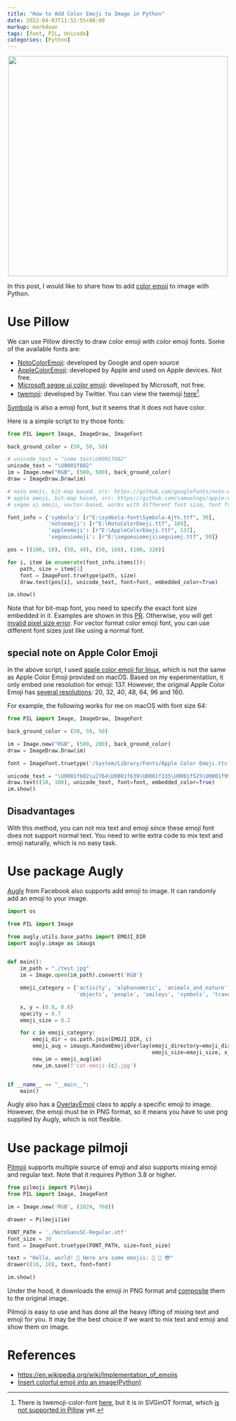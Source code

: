 ```yaml
---
title: "How to Add Color Emoji to Image in Python"
date: 2022-04-03T11:52:55+08:00
markup: markdown
tags: [font, PIL, Unicode]
categories: [Python]
---
```


<p align="center">
<img src="https://blog-resource-1257868508.file.myqcloud.com/202204031210116.png" width="500">
</p>

In this post, I would like to share how to add [color emoji](https://en.wikipedia.org/wiki/Emoji) to image with Python.

<!--more-->

# Use Pillow

We can use Pillow directly to draw color emoji with color emoji fonts. Some of the available fonts are:

+ [NotoColorEmoji](https://github.com/googlefonts/noto-emoji): developed by Google and open source
+ [AppleColorEmoji](https://en.wikipedia.org/wiki/Apple_Color_Emoji): developed by Apple and used on Apple devices. Not free.
+ [Microsoft segoe ui color emoji](https://docs.microsoft.com/en-us/typography/font-list/segoe-ui-emoji): developed by Microsoft, not free.
+ [twemoji](https://github.com/twitter/twemoji): developed by Twitter. You can view the twemoji [here](https://twemoji-cheatsheet.vercel.app/)[^1].

[Symbola](https://aur.archlinux.org/packages/ttf-symbola) is also a emoji font, but it seems that it does not have color.

Here is a simple script to try those fonts:

```python
from PIL import Image, ImageDraw, ImageFont

back_ground_color = (50, 50, 50)

# unicode_text = "some test\U0001f602"
unicode_text = "\U0001f602"
im = Image.new("RGB", (500, 500), back_ground_color)
draw = ImageDraw.Draw(im)

# noto emoji, bit-map based, src: https://github.com/googlefonts/noto-emoji/blob/main/fonts/NotoColorEmoji.ttf
# apple emoji, bit-map based, src: https://github.com/samuelngs/apple-emoji-linux/releases
# segoe ui emoji, vector-based, works with different font size, font from here: https://fontsdata.com/132714/segoeuiemoji.htm (for test only)

font_info = {'symbola': [r"E:\symbola-font\Symbola-AjYx.ttf", 30],
             'notoemoji': [r"E:\NotoColorEmoji.ttf", 109],
             'appleemoji': [r"E:\AppleColorEmoji.ttf", 137],
             'segoeuiemoji': [r"E:\segoeuiemoji\seguiemj.ttf", 50]}

pos = [(100, 10), (50, 40), (50, 160), (100, 320)]

for i, item in enumerate(font_info.items()):
    path, size = item[1]
    font = ImageFont.truetype(path, size)
    draw.text(pos[i], unicode_text, font=font, embedded_color=True)

im.show()
```

Note that for bit-map font, you need to specify the exact font size embedded in it.
Examples are shown in this [PR](https://github.com/python-pillow/Pillow/pull/4955).
Otherwise, you will get [invalid pixel size error](https://github.com/python-pillow/Pillow/issues/6166).
For vector format color emoji font, you can use different font sizes just like using a normal font.

## special note on Apple Color Emoji

In the above script, I used [apple color emoji for linux](https://github.com/samuelngs/apple-emoji-linux), which is not the same as Apple Color Emoji provided on macOS.
Based on my experimentation, it only embed one resolution for emoji: 137.
However, the original Apple Color Emoji has [several resolutions](https://en.wikipedia.org/wiki/Apple_Color_Emoji#Implementation): 20, 32, 40, 48, 64, 96 and 160.

For example, the following works for me on macOS with font size 64:

```python
from PIL import Image, ImageDraw, ImageFont

back_ground_color = (50, 50, 50)

im = Image.new("RGB", (500, 200), back_ground_color)
draw = ImageDraw.Draw(im)

font = ImageFont.truetype('/System/Library/Fonts/Apple Color Emoji.ttc', 64)

unicode_text = "\U0001f602\u2764\U0001f639\U0001f335\U0001f525\U0001f992\u3297"
draw.text((10, 100), unicode_text, font=font, embedded_color=True)
im.show()
```

## Disadvantages

With this method, you can not mix text and emoji since these emoji font does not support normal text.
You need to write extra code to mix text and emoji naturally, which is no easy task.

# Use package Augly

[Augly](https://github.com/facebookresearch/AugLy) from Facebook also supports add emoji to image. It can randomly add an emoji to your image.

```python
import os

from PIL import Image

from augly.utils.base_paths import EMOJI_DIR
import augly.image as imaugs


def main():
    im_path = "./test.jpg"
    im = Image.open(im_path).convert('RGB')

    emoji_category = ['activity', 'alphanumeric', 'animals_and_nature', 'flags', 'food_and_drink',
                      'objects', 'people', 'smileys', 'symbols', 'travel_and_places']

    x, y = (0.8, 0.8)
    opacity = 0.7
    emoji_size = 0.2

    for c in emoji_category:
        emoji_dir = os.path.join(EMOJI_DIR, c)
        emoji_aug = imaugs.RandomEmojiOverlay(emoji_directory=emoji_dir, opacity=opacity,
                                              emoji_size=emoji_size, x_pos=x, y_pos=y)
        new_im = emoji_aug(im)
        new_im.save(f'cat-emoji-{c}.jpg')


if __name__ == "__main__":
    main()
```

Augly also has a [OverlayEmoji](https://augly.readthedocs.io/en/latest/augly.image.html#augly.image.OverlayEmoji) class to apply a specific emoji to image.
However, the emoji must be in PNG format, so it means you have to use png supplied by Augly, which is not flexible.


# Use package pilmoji

[Pilmoji](https://github.com/jay3332/pilmoji) supports multiple source of emoji and also supports mixing emoji and regular text.
Note that it requires Python 3.8 or higher.

```python
from pilmoji import Pilmoji
from PIL import Image, ImageFont

im = Image.new('RGB', (1024, 768))

drawer = Pilmoji(im)

FONT_PATH = './NotoSansSC-Regular.otf'
font_size = 30
font = ImageFont.truetype(FONT_PATH, size=font_size)

text = "Hello, world! 👋 Here are some emojis: 🎨 🌊 😎"
drawer((10, 10), text, font=font)

im.show()
```

Under the hood, it downloads the emoji in PNG format and [composite](https://jdhao.github.io/2022/04/01/image_alpha_composite_pillow/) them to the original image.

Pilmoji is easy to use and has done all the heavy lifting of mixing text and emoji for you.
It may be the best choice if we want to mix text and emoji and show them on image.

# References

+ https://en.wikipedia.org/wiki/Implementation_of_emojis
+ [Insert colorful emoji into an image(Python)](https://stackoverflow.com/q/64253461/6064933)

[^1]: There is twemoji-color-font [here](https://github.com/eosrei/twemoji-color-font), but it is in SVGinOT format, which [is not supported in Pillow](https://github.com/python-pillow/Pillow/issues/6170) yet.
